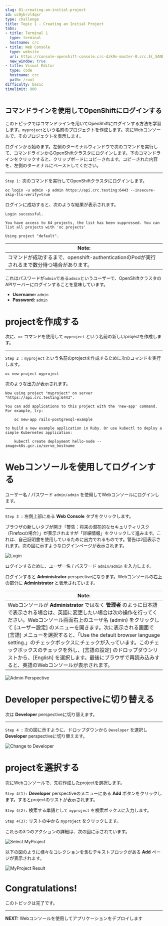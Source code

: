 ```yaml
---
slug: 01-creating-an-initial-project
id: uc0ybrvl4qxr
type: challenge
title: Topic 1 - Creating an Initial Project
tabs:
- title: Terminal 1
  type: terminal
  hostname: crc
- title: Web Console
  type: website
  url: https://console-openshift-console.crc-dzk9v-master-0.crc.${_SANDBOX_ID}.instruqt.io
  new_window: true
- title: Visual Editor
  type: code
  hostname: crc
  path: /root
difficulty: basic
timelimit: 900
---
```

## コマンドラインを使用してOpenShiftにログインする

このトピックではコマンドラインを用いてOpenShiftにログインする方法を学習します。`myproject`という名前のプロジェクトを作成します。次にWebコンソールで、そのプロジェクトを表示します。

ログインから始めます。左側のターミナルウィンドウで次のコマンドを実行して、コマンドラインからOpenShiftクラスタにログインします。下のコマンドラインをクリックすると、クリップボードにコピーされます。コピーされた内容を、左側のターミナルにペーストしてください。

----

`Step 1:` 次のコマンドを実行してOpenShiftクラスタにログインします。

```
oc login -u admin -p admin https://api.crc.testing:6443 --insecure-skip-tls-verify=true
```
ログインに成功すると、次のような結果が表示されます。

```
Login successful.

You have access to 64 projects, the list has been suppressed. You can list all projects with 'oc projects'

Using project "default".
```

|Note:|
|----|
|コマンドが成功するまで、openshift-authenticationのPodが実行されるまで数分待つ場合があります。|

これはパスワードが`admin`である`admin`というユーザーで、OpenShiftクラスタのAPIサーバーにログインすることを意味しています。

* **Username:** `admin`
* **Password:** `admin`

# projectを作成する

次に、`oc` コマンドを使用して `myproject` という名前の新しいprojectを作成します。

----

`Step 2 :` `myproject` という名前のprojectを作成するために次のコマンドを実行します。

```
oc new-project myproject
```

次のような出力が表示されます。

```
Now using project "myproject" on server "https://api.crc.testing:6443".

You can add applications to this project with the 'new-app' command. For example, try:

    oc new-app rails-postgresql-example

to build a new example application in Ruby. Or use kubectl to deploy a simple Kubernetes application:

    kubectl create deployment hello-node --image=k8s.gcr.io/serve_hostname
```

# Webコンソールを使用してログインする

ユーザー名 / パスワード `admin/admin` を使用してWebコンソールにログインします。

----

`Step 3 :`  左側上部にある **Web Console** タブをクリックします。

ブラウザの新しいタブが開き「警告：将来の潜在的なセキュリティリスク（Firefoxの場合）」が表示されますが「詳細情報」をクリックして進みます。これは、自己証明書を使用しているために出力でれるものです。警告は2回表示されます。次の図に示すようなログインページが表示されます。

![Login](../assets/web-console-login.png)

ログインするために、ユーザー名 / パスワード `admin/admin` を入力します。

ログインすると **Administrator** perspectiveになります。Webコンソールの右上の部分に  **Administrator** と表示されています。

|Note:|
|----|
| Webコンソールが **Administrator** ではなく **管理者** のように日本語で表示される場合は、英語に変更したい場合は次の操作を行ってください。Webコンソール画面右上のユーザ名 (admin) をクリックして [ユーザー設定] のメニューを開きます。次に表示される画面で [言語] メニューを選択すると、「Use the default browser language setting.」のチェックボックスにチェックが入っています。このチェックボックスのチェックを外し、[言語の設定] のドロップダウンリストから、[English] を選択します。最後にブラウザで再読み込みすると、英語のWebコンソールが表示されます。|

![Admin Perspective](../assets/admin-perspective.png)


# Developer perspectiveに切り替える

次は **Developer** perspectiveに切り替えます。

----

`Step 4 :`  次の図に示すように、ドロップダウンから `Developer` を選択し **Developer** perspectiveに切り替えます。

![Change to Developer](../assets/change-to-developer.png)

# projectを選択する

次にWebコンソールで、先程作成したprojectを選択します。

`Step 4(1):` **Developer** perspectiveのメニューにある **Add** ボタンをクリックします。するとprojectのリストが表示されます。

`Step 4(2):` 検索する単語として `myproject` を検索ボックスに入力します。

`Step 4(3):` リストの中から `myproject` をクリックします。

これらの3つのアクションの詳細は、次の図に示されています。

![Select MyProject](../assets/select-my-project.png)

以下の図のように様々なコレクションを含むテキストブロックがある **Add** ページが表示されます。

![MyProject Result](../assets/my-project-result.png)

# Congratulations!

このトピックは完了です。

----

**NEXT:** Webコンソールを使用してアプリケーションをデプロイします

